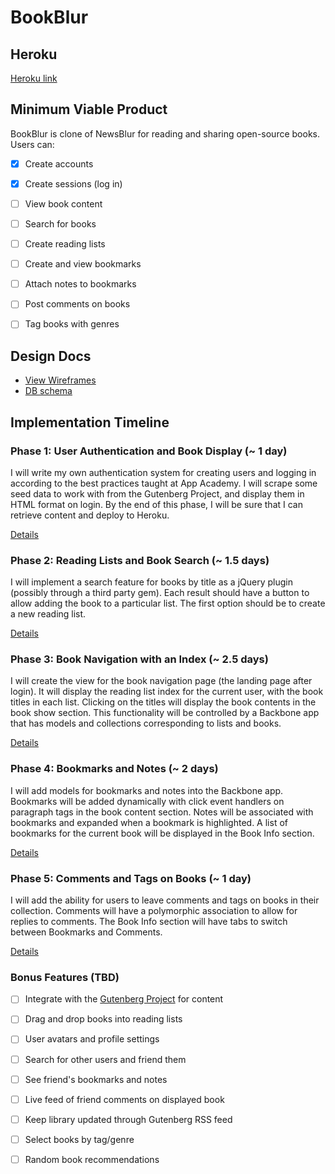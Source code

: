 # BookBlur

## Heroku

[Heroku link][heroku]

[heroku]: https://bookblur.herokuapp.com

## Minimum Viable Product
BookBlur is clone of NewsBlur for reading and sharing open-source books. Users can:

- [X] Create accounts
- [X] Create sessions (log in)
- [ ] View book content
- [ ] Search for books
- [ ] Create reading lists
- [ ] Create and view bookmarks
- [ ] Attach notes to bookmarks
- [ ] Post comments on books
- [ ] Tag books with genres


## Design Docs
* [View Wireframes][views]
* [DB schema][schema]

[views]: ./docs/views.md
[schema]: ./docs/schema.md

## Implementation Timeline

### Phase 1: User Authentication and Book Display (~ 1 day)
I will write my own authentication system for creating users and logging in according to the best practices taught at App Academy. I will scrape some seed data to work with from the Gutenberg Project, and display them in HTML format on login. By the end of this phase, I will be sure that I can retrieve content and deploy to Heroku.

[Details][phase-one]

### Phase 2: Reading Lists and Book Search (~ 1.5 days)
I will implement a search feature for books by title as a jQuery plugin (possibly through a third party gem). Each result should have a button to allow adding the book to a particular list. The first option should be to create a new reading list.

[Details][phase-two]

### Phase 3: Book Navigation with an Index (~ 2.5 days)
I will create the view for the book navigation page (the landing page after login). It will display the reading list index for the current user, with the book titles in each list. Clicking on the titles will display the book contents in the book show section. This functionality will be controlled by a Backbone app that has models and collections corresponding to lists and books.

[Details][phase-three]

### Phase 4: Bookmarks and Notes (~ 2 days)
I will add models for bookmarks and notes into the Backbone app. Bookmarks will be added dynamically with click event handlers on paragraph tags in the book content section. Notes will be associated with bookmarks and expanded when a bookmark is highlighted. A list of bookmarks for the current book will be displayed in the Book Info section.

[Details][phase-four]

### Phase 5: Comments and Tags on Books (~ 1 day)
I will add the ability for users to leave comments and tags on books in their collection. Comments will have a polymorphic association to allow for replies to comments. The Book Info section will have tabs to switch between Bookmarks and Comments.

[Details][phase-five]

### Bonus Features (TBD)
- [ ] Integrate with the [Gutenberg Project][gutenberg] for content
- [ ] Drag and drop books into reading lists
- [ ] User avatars and profile settings
- [ ] Search for other users and friend them
- [ ] See friend's bookmarks and notes
- [ ] Live feed of friend comments on displayed book
- [ ] Keep library updated through Gutenberg RSS feed
- [ ] Select books by tag/genre
- [ ] Random book recommendations


[gutenberg]: https://www.gutenberg.org/

[phase-one]: ./docs/phases/phase1.md
[phase-two]: ./docs/phases/phase2.md
[phase-three]: ./docs/phases/phase3.md
[phase-four]: ./docs/phases/phase4.md
[phase-five]: ./docs/phases/phase5.md
